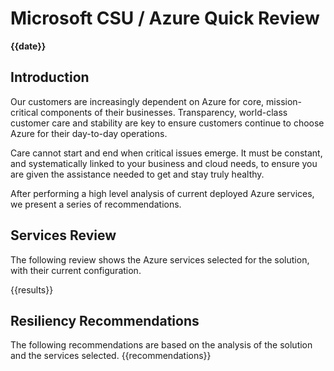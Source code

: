 # Microsoft CSU / Azure Quick Review
**{{date}}**

## Introduction

Our customers are increasingly dependent on Azure for core, mission-critical components of their businesses. Transparency, world-class customer care and stability are key to ensure customers continue to choose Azure for their day-to-day operations.

Care cannot start and end when critical issues emerge. It must be constant, and systematically linked to your business and cloud needs, to ensure you are given the assistance needed to get and stay truly healthy.

After performing a high level analysis of current deployed Azure services, we present a series of recommendations.

## Services Review

The following review shows the Azure services selected for the solution, with their current configuration.

{{results}}

## Resiliency Recommendations 

The following recommendations are based on the analysis of the solution and the services selected. 
{{recommendations}}